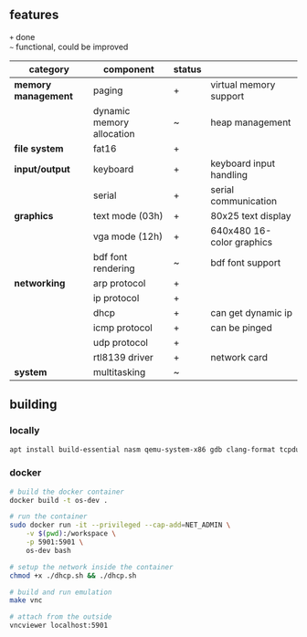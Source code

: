 ## features
`+` done <br>
`~` functional, could be improved

| category              | component                 | status |                           |
| --------------------- | ------------------------- | ------ | ------------------------- |
| **memory management** | paging                    | +      | virtual memory support    |
|                       | dynamic memory allocation | ~      | heap management           |
| **file system**       | fat16                     | +      |                           |
| **input/output**      | keyboard                  | +      | keyboard input handling   |
|                       | serial                    | +      | serial communication      |
| **graphics**          | text mode (03h)           | +      | 80x25 text display        |
|                       | vga mode (12h)            | +      | 640x480 16-color graphics |
|                       | bdf font rendering        | ~      | bdf font support          |
| **networking**        | arp protocol              | +      |                           |
|                       | ip protocol               | +      |                           |
|                       | dhcp                      | +      | can get dynamic ip        |
|                       | icmp protocol             | +      | can be pinged             |
|                       | udp protocol              | +      |                           |
|                       | rtl8139 driver            | +      | network card              |
| **system**            | multitasking              | ~      |                           |

## building
### locally
```bash
apt install build-essential nasm qemu-system-x86 gdb clang-format tcpdump dnsmasq bridge-utils iproute2 net-tools procps mtools dosfstools
```
### docker
```bash
# build the docker container
docker build -t os-dev .

# run the container
sudo docker run -it --privileged --cap-add=NET_ADMIN \
    -v $(pwd):/workspace \
    -p 5901:5901 \
    os-dev bash

# setup the network inside the container
chmod +x ./dhcp.sh && ./dhcp.sh

# build and run emulation
make vnc
```

```bash
# attach from the outside
vncviewer localhost:5901
```
